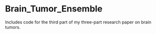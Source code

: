 # Brain_Tumor_Ensemble
Includes code for the third part of my three-part research paper on brain tumors.
